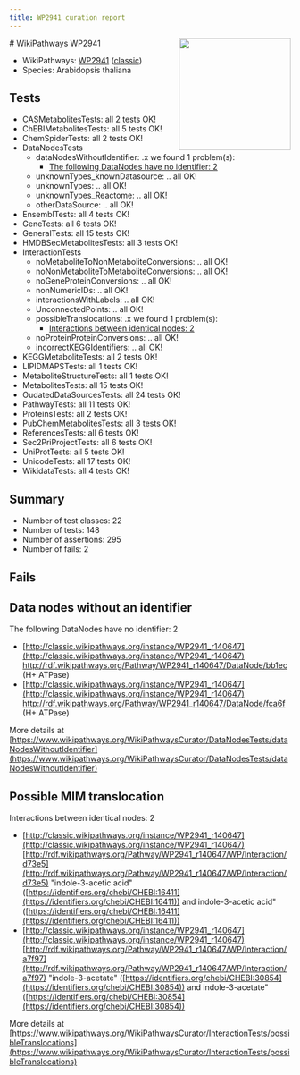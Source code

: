 ```yaml
---
title: WP2941 curation report
---
```


<img style="float: right; width: 200px" src="https://upload.wikimedia.org/wikipedia/commons/thumb/8/83/Wplogo_with_text_500.png/640px-Wplogo_with_text_500.png" />
# WikiPathways WP2941

* WikiPathways: [WP2941](https://wikipathways.org/pathways/WP2941) ([classic](https://classic.wikipathways.org/instance/WP2941))
* Species: Arabidopsis thaliana
## Tests
* CASMetabolitesTests: all 2 tests OK!
* ChEBIMetabolitesTests: all 5 tests OK!
* ChemSpiderTests: all 2 tests OK!
* DataNodesTests
    * dataNodesWithoutIdentifier: .x we found 1 problem(s):
        * [The following DataNodes have no identifier: 2](#d2d32fa1)
    * unknownTypes_knownDatasource: .. all OK!
    * unknownTypes: .. all OK!
    * unknownTypes_Reactome: .. all OK!
    * otherDataSource: .. all OK!
* EnsemblTests: all 4 tests OK!
* GeneTests: all 6 tests OK!
* GeneralTests: all 15 tests OK!
* HMDBSecMetabolitesTests: all 3 tests OK!
* InteractionTests
    * noMetaboliteToNonMetaboliteConversions: .. all OK!
    * noNonMetaboliteToMetaboliteConversions: .. all OK!
    * noGeneProteinConversions: .. all OK!
    * nonNumericIDs: .. all OK!
    * interactionsWithLabels: .. all OK!
    * UnconnectedPoints: .. all OK!
    * possibleTranslocations: .x we found 1 problem(s):
        * [Interactions between identical nodes: 2](#1c118207)
    * noProteinProteinConversions: .. all OK!
    * incorrectKEGGIdentifiers: .. all OK!
* KEGGMetaboliteTests: all 2 tests OK!
* LIPIDMAPSTests: all 1 tests OK!
* MetaboliteStructureTests: all 1 tests OK!
* MetabolitesTests: all 15 tests OK!
* OudatedDataSourcesTests: all 24 tests OK!
* PathwayTests: all 11 tests OK!
* ProteinsTests: all 2 tests OK!
* PubChemMetabolitesTests: all 3 tests OK!
* ReferencesTests: all 6 tests OK!
* Sec2PriProjectTests: all 6 tests OK!
* UniProtTests: all 5 tests OK!
* UnicodeTests: all 17 tests OK!
* WikidataTests: all 4 tests OK!


## Summary

* Number of test classes: 22
* Number of tests: 148
* Number of assertions: 295
* Number of fails: 2

## Fails

<a name="d2d32fa1" />

## Data nodes without an identifier

The following DataNodes have no identifier: 2

* [http://classic.wikipathways.org/instance/WP2941_r140647](http://classic.wikipathways.org/instance/WP2941_r140647) http://rdf.wikipathways.org/Pathway/WP2941_r140647/DataNode/bb1ec (H+ ATPase)
* [http://classic.wikipathways.org/instance/WP2941_r140647](http://classic.wikipathways.org/instance/WP2941_r140647) http://rdf.wikipathways.org/Pathway/WP2941_r140647/DataNode/fca6f (H+ ATPase)


More details at [https://www.wikipathways.org/WikiPathwaysCurator/DataNodesTests/dataNodesWithoutIdentifier](https://www.wikipathways.org/WikiPathwaysCurator/DataNodesTests/dataNodesWithoutIdentifier)

<a name="1c118207" />

## Possible MIM translocation

Interactions between identical nodes: 2

* [http://classic.wikipathways.org/instance/WP2941_r140647](http://classic.wikipathways.org/instance/WP2941_r140647) [http://rdf.wikipathways.org/Pathway/WP2941_r140647/WP/Interaction/d73e5](http://rdf.wikipathways.org/Pathway/WP2941_r140647/WP/Interaction/d73e5) "indole-3-acetic acid" ([https://identifiers.org/chebi/CHEBI:16411](https://identifiers.org/chebi/CHEBI:16411)) and 
indole-3-acetic acid" ([https://identifiers.org/chebi/CHEBI:16411](https://identifiers.org/chebi/CHEBI:16411))
* [http://classic.wikipathways.org/instance/WP2941_r140647](http://classic.wikipathways.org/instance/WP2941_r140647) [http://rdf.wikipathways.org/Pathway/WP2941_r140647/WP/Interaction/a7f97](http://rdf.wikipathways.org/Pathway/WP2941_r140647/WP/Interaction/a7f97) "indole-3-acetate" ([https://identifiers.org/chebi/CHEBI:30854](https://identifiers.org/chebi/CHEBI:30854)) and 
indole-3-acetate" ([https://identifiers.org/chebi/CHEBI:30854](https://identifiers.org/chebi/CHEBI:30854))


More details at [https://www.wikipathways.org/WikiPathwaysCurator/InteractionTests/possibleTranslocations](https://www.wikipathways.org/WikiPathwaysCurator/InteractionTests/possibleTranslocations)

